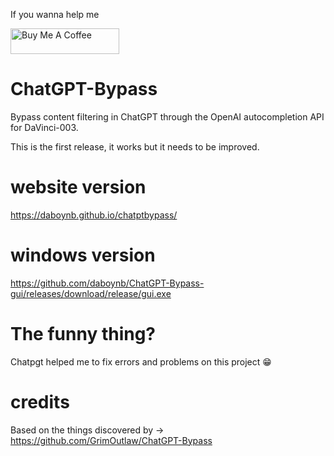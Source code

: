 If you wanna help me

<a href="https://www.buymeacoffee.com/daboynb" target="_blank"><img src="https://cdn.buymeacoffee.com/buttons/default-orange.png" alt="Buy Me A Coffee" height="41" width="174"></a>

# ChatGPT-Bypass
Bypass content filtering in ChatGPT through the OpenAI autocompletion API for DaVinci-003.

This is the first release, it works but it needs to be improved.

# website version 
https://daboynb.github.io/chatptbypass/

# windows version
https://github.com/daboynb/ChatGPT-Bypass-gui/releases/download/release/gui.exe

# The funny thing?
Chatpgt helped me to fix errors and problems on this project 😁

# credits
Based on the things discovered by -> https://github.com/GrimOutlaw/ChatGPT-Bypass

